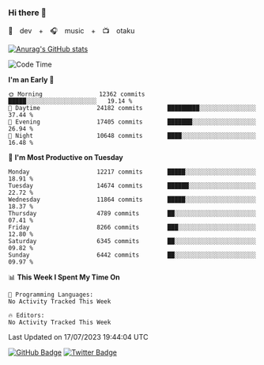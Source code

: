 ### Hi there 👋

🚀　dev　+　🎧　music　+　📺　otaku


[![Anurag's GitHub stats](https://github-readme-stats.vercel.app/api?username=koheitasaka&count_private=true&show_icons=true&theme=monokai)](https://github.com/koheitasaka/github-readme-stats)

<!--START_SECTION:waka-->
![Code Time](http://img.shields.io/badge/Code%20Time-1%2C161%20hrs%2023%20mins-blue)

**I'm an Early 🐤** 

```text
🌞 Morning                12362 commits       █████░░░░░░░░░░░░░░░░░░░░   19.14 % 
🌆 Daytime                24182 commits       █████████░░░░░░░░░░░░░░░░   37.44 % 
🌃 Evening                17405 commits       ███████░░░░░░░░░░░░░░░░░░   26.94 % 
🌙 Night                  10648 commits       ████░░░░░░░░░░░░░░░░░░░░░   16.48 % 
```
📅 **I'm Most Productive on Tuesday** 

```text
Monday                   12217 commits       █████░░░░░░░░░░░░░░░░░░░░   18.91 % 
Tuesday                  14674 commits       ██████░░░░░░░░░░░░░░░░░░░   22.72 % 
Wednesday                11864 commits       █████░░░░░░░░░░░░░░░░░░░░   18.37 % 
Thursday                 4789 commits        ██░░░░░░░░░░░░░░░░░░░░░░░   07.41 % 
Friday                   8266 commits        ███░░░░░░░░░░░░░░░░░░░░░░   12.80 % 
Saturday                 6345 commits        ██░░░░░░░░░░░░░░░░░░░░░░░   09.82 % 
Sunday                   6442 commits        ██░░░░░░░░░░░░░░░░░░░░░░░   09.97 % 
```


📊 **This Week I Spent My Time On** 

```text
💬 Programming Languages: 
No Activity Tracked This Week

🔥 Editors: 
No Activity Tracked This Week
```


 Last Updated on 17/07/2023 19:44:04 UTC
<!--END_SECTION:waka-->

[![GitHub Badge](https://img.shields.io/badge/GitHub-100000?style=for-the-badge&logo=github&logoColor=white)](https://github.com/koheitasaka)
[![Twitter Badge](https://img.shields.io/badge/Twitter-1DA1F2?style=for-the-badge&logo=twitter&logoColor=white)](https://twitter.com/sleep_asleep_)
